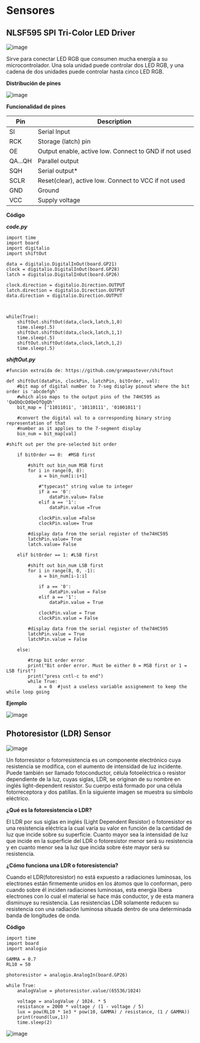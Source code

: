 
# Sensores

## NLSF595 SPI Tri-Color LED Driver
![image](https://user-images.githubusercontent.com/44510625/190011100-4909f3a7-1a49-4abb-a50b-5dd43e50017a.png)

Sirve para conectar LED RGB que consumen mucha energía a su microcontrolador. Una sola unidad puede controlar dos LED RGB, y una cadena de dos unidades puede controlar hasta cinco LED RGB.

**Distribución de pines**


![image](https://user-images.githubusercontent.com/44510625/190014335-3ead1590-12e0-4d67-97f9-0e85f03a0d2f.png)



**Funcionalidad de pines**

| Pin     | Description                                           |
|---------|-------------------------------------------------------|
| SI      | Serial Input                                          |
| RCK     | Storage (latch) pin                                   |
| OE      | Output enable, active low. Connect to GND if not used |
| QA...QH | Parallel output                                       |
| SQH     | Serial output*                                        |
| SCLR    | Reset(clear), active low. Connect to VCC if not used  |
| GND     | Ground                                                |
| VCC     | Supply voltage                                        |

**Código**

***code.py***
```
import time
import board
import digitalio
import shiftOut

data = digitalio.DigitalInOut(board.GP21)
clock = digitalio.DigitalInOut(board.GP28)
latch = digitalio.DigitalInOut(board.GP26)

clock.direction = digitalio.Direction.OUTPUT
latch.direction = digitalio.Direction.OUTPUT
data.direction = digitalio.Direction.OUTPUT



while(True):
    shiftOut.shiftOut(data,clock,latch,1,0)
    time.sleep(.5)
    shiftOut.shiftOut(data,clock,latch,1,1)
    time.sleep(.5)    
    shiftOut.shiftOut(data,clock,latch,1,2)
    time.sleep(.5)

```
***shiftOut.py***
```
#función extraída de: https://github.com/grampastever/shiftout

def shiftOut(dataPin, clockPin, latchPin, bitOrder, val):
    #bit map of digital number to 7-seg display pinout where the bit order is 'abcdefgh'
    #which also maps to the output pins of the 74HC595 as 'QaQbQcQdQeQfQgQh'
    bit_map = ['11011011', '10110111', '01001011']
    
    #convert the digital val to a corresponding binary string representation of that
    #number as it applies to the 7-segment display
    bin_num = bit_map[val]
    
#shift out per the pre-selected bit order
        
    if bitOrder == 0:  #MSB first
     
        #shift out bin_num MSB first
        for i in range(0, 8):
            a = bin_num[i:i+1]

            #"typecast" string value to integer
            if a == '0':
                dataPin.value= False
            elif a == '1':
                dataPin.value =True
            
            clockPin.value =False
            clockPin.value= True
            
        #display data from the serial register of the74HC595
        latchPin.value= True 
        latch.value= False

    elif bitOrder == 1: #LSB first
    
        #shift out bin_num LSB first
        for i in range(8, 0, -1):
            a = bin_num[i-1:i]
            
            if a == '0':
                dataPin.value = False
            elif a == '1':
                dataPin.value = True
                
            clockPin.value = True
            clockPin.value = False
    
        #display data from the serial register of the74HC595
        latchPin.value = True
        latchPin.value = False
    
    else:
        
        #trap bit order error
        print("Bit order error. Must be either 0 = MSB first or 1 = LSB first")
        print("press cntl-c to end")
        while True:
            a = 0  #just a useless variable assignement to keep the while loop going
```

**Ejemplo**

![image](https://i.imgur.com/yZdZAsf.gif)
## Photoresistor (LDR) Sensor

![image](https://user-images.githubusercontent.com/44510625/190018879-b3f6fd18-5487-4093-b091-eec62ccbbd7e.png)



Un fotorresistor o fotorresistencia es un componente electrónico cuya resistencia se modifica, con el aumento de intensidad de luz incidente. Puede también ser llamado fotoconductor, célula fotoeléctrica o resistor dependiente de la luz, cuyas siglas, LDR, se originan de su nombre en inglés light-dependent resistor. Su cuerpo está formado por una célula fotorreceptora y dos patillas. En la siguiente imagen se muestra su símbolo eléctrico.

**¿Qué es la fotoresistencia o LDR?**

El LDR por sus siglas en inglés (Light Dependent Resistor) o fotoresistor es una resistencia eléctrica la cual varía su valor en función de la cantidad de luz que incide sobre su superficie. Cuanto mayor sea la intensidad de luz que incide en la superficie del LDR o fotoresistor menor será su resistencia y en cuanto menor sea la luz que incida sobre éste mayor será su resistencia.

**¿Cómo funciona una LDR o fotoresistencia?**

Cuando el LDR(fotoresistor) no está expuesto a radiaciones luminosas, los electrones están firmemente unidos en los átomos que lo conforman, pero cuando sobre él inciden radiaciones luminosas, esta energía libera electrones con lo cual el material se hace más conductor, y de esta manera disminuye su resistencia. Las resistencias LDR solamente reducen su resistencia con una radiación luminosa situada dentro de una determinada banda de longitudes de onda.


**Código**
```
import time
import board
import analogio

GAMMA = 0.7
RL10 = 50

photoresistor = analogio.AnalogIn(board.GP26)

while True:
    analogValue = photoresistor.value/(65536/1024)

    voltage = analogValue / 1024. * 5
    resistance = 2000 * voltage / (1 - voltage / 5)
    lux = pow(RL10 * 1e3 * pow(10, GAMMA) / resistance, (1 / GAMMA))
    print(round(lux,1))
    time.sleep(2)
```

![image](https://i.imgur.com/HINIPJ3.gif)
